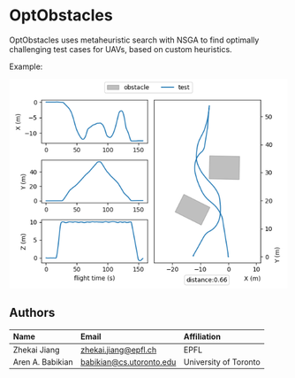 # OptObstacles

OptObstacles uses metaheuristic search with NSGA to find optimally challenging test cases for UAVs, based on custom heuristics.

Example:

![Soft fail](https://github.com/zhekai-jiang/UAV-Testing-Competition/blob/master/readme-imgs/08-12-11-33-23-f3de7.png?raw=true)

## Authors

| Name             | Email                    | Affiliation           |
|:-----------------|:-------------------------|:----------------------|
| Zhekai Jiang     | zhekai.jiang@epfl.ch     | EPFL                  |
| Aren A. Babikian | babikian@cs.utoronto.edu | University of Toronto |
